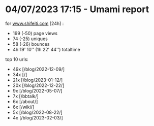 # 04/07/2023 17:15 - Umami report
for www.shifeiti.com [24h] :

 - 199 (-50) page views
 - 74 (-25) uniques
 - 58 (-26) bounces
 - 4h 19' 10'' (1h 22' 44'') totaltime


top 10 urls:
 - 49x [/blog/2022-12-09/]
 - 34x [/]
 - 21x [/blog/2023-01-12/]
 - 20x [/blog/2022-12-22/]
 - 9x [/blog/2022-05-07/]
 - 7x [/bbtalk/]
 - 6x [/about/]
 - 6x [/wiki/]
 - 5x [/blog/2022-08-22/]
 - 4x [/blog/2023-02-03/]



